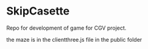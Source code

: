 # SkipCasette
Repo for development of game for CGV project.

the maze is in the clientthree.js file in the public folder
